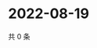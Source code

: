 # 2022-08-19

共 0 条

<!-- BEGIN WEIBO -->
<!-- 最后更新时间 Fri Aug 19 2022 00:36:53 GMT+0800 (China Standard Time) -->

<!-- END WEIBO -->
